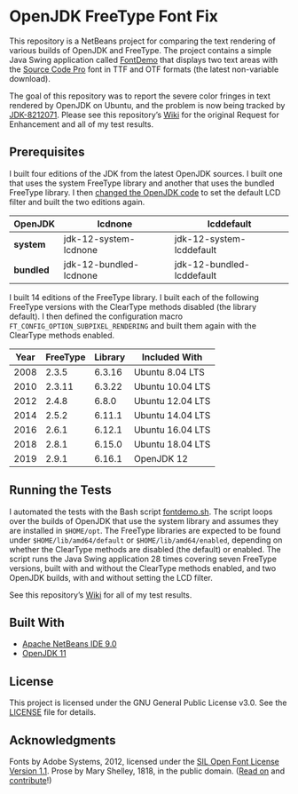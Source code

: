 # OpenJDK FreeType Font Fix

This repository is a NetBeans project for comparing the text rendering of various builds of OpenJDK and FreeType. The project contains a simple Java Swing application called [FontDemo](src/org/status6/FontDemo.java "FontDemo.java") that displays two text areas with the [Source Code Pro](https://github.com/adobe-fonts/source-code-pro "Monospaced font family for user interface and coding environments") font in TTF and OTF formats (the latest non-variable download).

The goal of this repository was to report the severe color fringes in text rendered by OpenJDK on Ubuntu, and the problem is now being tracked by [JDK-8212071](https://bugs.openjdk.java.net/browse/JDK-8212071 "Need to set the FreeType LCD Filter to reduce fringing."). Please see this repository’s [Wiki](https://github.com/jgneff/openjdk-freetype/wiki "Home") for the original Request for Enhancement and all of my test results.

## Prerequisites

I built four editions of the JDK from the latest OpenJDK sources. I built one that uses the system FreeType library and another that uses the bundled FreeType library. I then [changed the OpenJDK code](https://github.com/jgneff/openjdk-freetype/commit/0adb0e2fe6905a1a6efdd30011d32911f17c6331 "Set the default FreeType LCD filter") to set the default LCD filter and built the two editions again.

| OpenJDK     | lcdnone                | lcddefault                |
| ----------- | ---------------------- | ------------------------- |
| **system**  | jdk-12-system-lcdnone  | jdk-12-system-lcddefault  |
| **bundled** | jdk-12-bundled-lcdnone | jdk-12-bundled-lcddefault |

I built 14 editions of the FreeType library. I built each of the following FreeType versions with the ClearType methods disabled (the library default). I then defined the configuration macro `FT_CONFIG_OPTION_SUBPIXEL_RENDERING` and built them again with the ClearType methods enabled.

| Year | FreeType | Library | Included With    |
| ---- | -------- | ------- | ---------------- |
| 2008 | 2.3.5    | 6.3.16  | Ubuntu 8.04 LTS  |
| 2010 | 2.3.11   | 6.3.22  | Ubuntu 10.04 LTS |
| 2012 | 2.4.8    | 6.8.0   | Ubuntu 12.04 LTS |
| 2014 | 2.5.2    | 6.11.1  | Ubuntu 14.04 LTS |
| 2016 | 2.6.1    | 6.12.1  | Ubuntu 16.04 LTS |
| 2018 | 2.8.1    | 6.15.0  | Ubuntu 18.04 LTS |
| 2019 | 2.9.1    | 6.16.1  | OpenJDK 12       |

## Running the Tests

I automated the tests with the Bash script [fontdemo.sh](bin/fontdemo.sh "Runs the FontDemo Swing application with various FreeType libraries"). The script loops over the builds of OpenJDK that use the system library and assumes they are installed in `$HOME/opt`. The FreeType libraries are expected to be found under `$HOME/lib/amd64/default` or `$HOME/lib/amd64/enabled`, depending on whether the ClearType methods are disabled (the default) or enabled. The script runs the Java Swing application 28 times covering seven FreeType versions, built with and without the ClearType methods enabled, and two OpenJDK builds, with and without setting the LCD filter.

See this repository’s [Wiki](https://github.com/jgneff/openjdk-freetype/wiki "Home") for all of my test results.

## Built With

* [Apache NetBeans IDE 9.0](https://netbeans.apache.org/ "Welcome to Apache NetBeans")
* [OpenJDK 11](https://jdk.java.net/11/ "JDK 11 General-Availability Release")

## License

This project is licensed under the GNU General Public License v3.0. See the [LICENSE](LICENSE) file for details.

## Acknowledgments

Fonts by Adobe Systems, 2012, licensed under the [SIL Open Font License Version 1.1](src/org/status6/SourceCodePro-LICENSE). Prose by Mary Shelley, 1818, in the public domain. ([Read on](https://standardebooks.org/ "Standard Ebooks") and [contribute](https://github.com/standardebooks "Standard Ebooks on GitHub")!)
